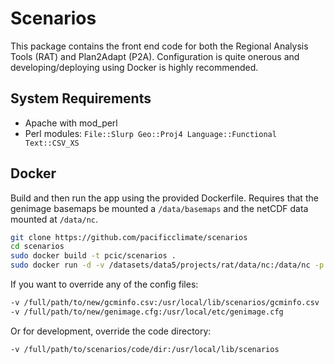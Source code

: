 # Scenarios

This package contains the front end code for both the Regional Analysis Tools (RAT) and Plan2Adapt (P2A).  Configuration is quite onerous and developing/deploying using Docker is highly recommended.

## System Requirements

- Apache with mod_perl
- Perl modules: `File::Slurp Geo::Proj4 Language::Functional Text::CSV_XS`

## Docker

Build and then run the app using the provided Dockerfile. Requires that the genimage basemaps be mounted a `/data/basemaps` and the netCDF data mounted at `/data/nc`.

```bash
git clone https://github.com/pacificclimate/scenarios
cd scenarios
sudo docker build -t pcic/scenarios .
sudo docker run -d -v /datasets/data5/projects/rat/data/nc:/data/nc -p <external_port>:80 --name scenarios pcic/scenarios
```

If you want to override any of the config files:

```bash
-v /full/path/to/new/gcminfo.csv:/usr/local/lib/scenarios/gcminfo.csv
-v /full/path/to/new/genimage.cfg:/usr/local/etc/genimage.cfg
```

Or for development, override the code directory:

```bash
-v /full/path/to/scenarios/code/dir:/usr/local/lib/scenarios
```
